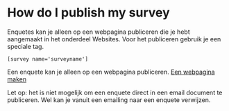 How do I publish my survey
==========================

Enquetes kan je alleen op een webpagina publiceren die je hebt
aangemaakt in het onderdeel Websites. Voor het publiceren gebruik je een
speciale tag.

`[survey name='surveyname']`

Een enquete kan je alleen op een webpagina publiceren. [Een webpagina
maken](./create-and-publish-your-own-web-pages.md)

Let op: het is niet mogelijk om een enquete direct in een email document
te publiceren. Wel kan je vanuit een emailing naar een enquete
verwijzen.
